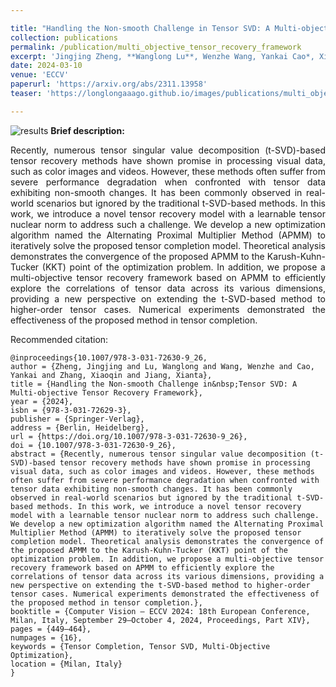 ```yaml
---

title: "Handling the Non-smooth Challenge in Tensor SVD: A Multi-objective Tensor Recovery Framework"
collection: publications
permalink: /publication/multi_objective_tensor_recovery_framework
excerpt: 'Jingjing Zheng, **Wanglong Lu**, Wenzhe Wang, Yankai Cao*, Xiaoqin Zhang, and Xianta Jiang'
date: 2024-03-10
venue: 'ECCV'
paperurl: 'https://arxiv.org/abs/2311.13958'
teaser: 'https://longlongaaago.github.io/images/publications/multi_objective_tensor_recovery_framework_teaser.png'

---
```


![results](https://longlongaaago.github.io/images/publications/multi_objective_tensor_recovery_framework_teaser.png)
<b> Brief description:</b>
<div style="text-align: justify">Recently, numerous tensor singular value decomposition (t-SVD)-based tensor recovery methods have shown promise in processing visual data, such as color images and videos. However, these methods often suffer from severe performance degradation when confronted with tensor data exhibiting non-smooth changes. It has been commonly observed in real-world scenarios but ignored by the traditional t-SVD-based methods. In this work, we introduce a novel tensor recovery model with a learnable tensor nuclear norm to address such a challenge. We develop a new optimization algorithm named the Alternating Proximal Multiplier Method (APMM) to iteratively solve the proposed tensor completion model. Theoretical analysis demonstrates the convergence of the proposed APMM to the Karush-Kuhn-Tucker (KKT) point of the optimization problem. In addition, we propose a multi-objective tensor recovery framework based on APMM to efficiently explore the correlations of tensor data across its various dimensions, providing a new perspective on extending the t-SVD-based method to higher-order tensor cases. Numerical experiments demonstrated the effectiveness of the proposed method in tensor completion.</div>


<!-- [[homepage]](https://sites.google.com/view/autonomous-prosthetic-hand) -->
<!-- [[youtube]](https://www.youtube.com/watch?v=O5r40NIXUcM) -->


Recommended citation: 

```
@inproceedings{10.1007/978-3-031-72630-9_26,
author = {Zheng, Jingjing and Lu, Wanglong and Wang, Wenzhe and Cao, Yankai and Zhang, Xiaoqin and Jiang, Xianta},
title = {Handling the Non-smooth Challenge in&nbsp;Tensor SVD: A Multi-objective Tensor Recovery Framework},
year = {2024},
isbn = {978-3-031-72629-3},
publisher = {Springer-Verlag},
address = {Berlin, Heidelberg},
url = {https://doi.org/10.1007/978-3-031-72630-9_26},
doi = {10.1007/978-3-031-72630-9_26},
abstract = {Recently, numerous tensor singular value decomposition (t-SVD)-based tensor recovery methods have shown promise in processing visual data, such as color images and videos. However, these methods often suffer from severe performance degradation when confronted with tensor data exhibiting non-smooth changes. It has been commonly observed in real-world scenarios but ignored by the traditional t-SVD-based methods. In this work, we introduce a novel tensor recovery model with a learnable tensor nuclear norm to address such challenge. We develop a new optimization algorithm named the Alternating Proximal Multiplier Method (APMM) to iteratively solve the proposed tensor completion model. Theoretical analysis demonstrates the convergence of the proposed APMM to the Karush-Kuhn-Tucker (KKT) point of the optimization problem. In addition, we propose a multi-objective tensor recovery framework based on APMM to efficiently explore the correlations of tensor data across its various dimensions, providing a new perspective on extending the t-SVD-based method to higher-order tensor cases. Numerical experiments demonstrated the effectiveness of the proposed method in tensor completion.},
booktitle = {Computer Vision – ECCV 2024: 18th European Conference, Milan, Italy, September 29–October 4, 2024, Proceedings, Part XIV},
pages = {449–464},
numpages = {16},
keywords = {Tensor Completion, Tensor SVD, Multi-Objective Optimization},
location = {Milan, Italy}
}
```

